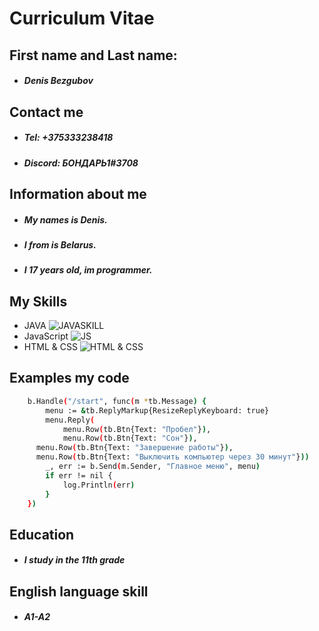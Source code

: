 # Curriculum Vitae
## First name and Last name:
- ##### Denis Bezgubov

## Contact me
- ##### Tel: +375333238418
- ##### Discord: БОНДАРЬ1#3708

## Information about me
- ##### My names is Denis. 
- ##### I from is Belarus.
- ##### I 17 years old, im programmer.

## My Skills
- JAVA ![JAVASKILL](https://sun9-80.userapi.com/impg/XkOaEKXNVCD4jtAl8wPtLMyl3JB_GaQMl_Um1g/_7ka3waNVhE.jpg?size=35x35&quality=95&sign=0cf9c733158eda61bbc8bde65876b24b&type=album)
- JavaScript ![JS](https://sun9-14.userapi.com/impg/zGALSvtXZCWLm80jq_MWnAyET7q7LWGkbFrIjg/mlvPWktPR58.jpg?size=35x35&quality=95&sign=8535df2932f931203f39ae791aa4e9ca&type=album)
- HTML & CSS ![HTML & CSS](https://sun9-9.userapi.com/impg/PwX5EjaO2gQwrizLKqe0yf6X7hqeyosW1CJLpw/jKcRSz60FS4.jpg?size=35x35&quality=95&sign=72109d1b8d996a4616162ae8df3a44c5&type=album)

## Examples my code
```sh
    b.Handle("/start", func(m *tb.Message) {
        menu := &tb.ReplyMarkup{ResizeReplyKeyboard: true}
        menu.Reply(
            menu.Row(tb.Btn{Text: "Пробел"}),
            menu.Row(tb.Btn{Text: "Сон"}),
      menu.Row(tb.Btn{Text: "Завершение работы"}),
      menu.Row(tb.Btn{Text: "Выключить компьютер через 30 минут"}))
        _, err := b.Send(m.Sender, "Главное меню", menu)
        if err != nil {
            log.Println(err)
        }
    })
```

## Education
- ##### I study in the 11th grade

## English language skill
- ##### A1-A2
